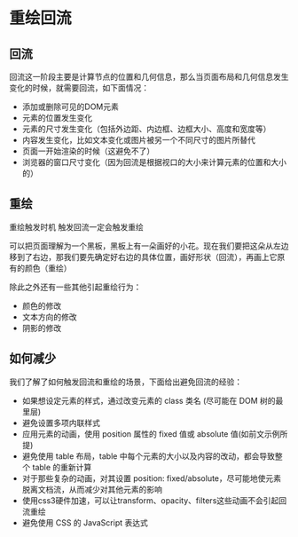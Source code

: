 # 重绘回流

## 回流

回流这一阶段主要是计算节点的位置和几何信息，那么当页面布局和几何信息发生变化的时候，就需要回流，如下面情况：

- 添加或删除可见的DOM元素
- 元素的位置发生变化
- 元素的尺寸发生变化（包括外边距、内边框、边框大小、高度和宽度等）
- 内容发生变化，比如文本变化或图片被另一个不同尺寸的图片所替代
- 页面一开始渲染的时候（这避免不了）
- 浏览器的窗口尺寸变化（因为回流是根据视口的大小来计算元素的位置和大小的）

## 重绘

重绘触发时机
触发回流一定会触发重绘

可以把页面理解为一个黑板，黑板上有一朵画好的小花。现在我们要把这朵从左边移到了右边，那我们要先确定好右边的具体位置，画好形状（回流），再画上它原有的颜色（重绘）

除此之外还有一些其他引起重绘行为：

- 颜色的修改
- 文本方向的修改
- 阴影的修改

## 如何减少

我们了解了如何触发回流和重绘的场景，下面给出避免回流的经验：

- 如果想设定元素的样式，通过改变元素的 class 类名 (尽可能在 DOM 树的最里层)
- 避免设置多项内联样式
- 应用元素的动画，使用 position 属性的 fixed 值或 absolute 值(如前文示例所提)
- 避免使用 table 布局，table 中每个元素的大小以及内容的改动，都会导致整个 table 的重新计算
- 对于那些复杂的动画，对其设置 position: fixed/absolute，尽可能地使元素脱离文档流，从而减少对其他元素的影响
- 使用css3硬件加速，可以让transform、opacity、filters这些动画不会引起回流重绘
- 避免使用 CSS 的 JavaScript 表达式